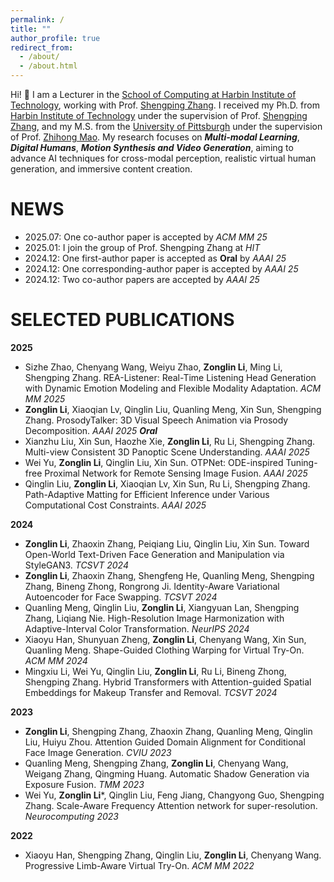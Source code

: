 ```yaml
---
permalink: /
title: ""
author_profile: true
redirect_from: 
  - /about/
  - /about.html
---
```


Hi! 👋 I am a Lecturer in the [School of Computing at Harbin Institute of Technology](https://computing.hit.edu.cn/), working with Prof. [Shengping Zhang](https://homepage.hit.edu.cn/zhangshengping). I received my Ph.D. from [Harbin Institute of Technology](https://www.hit.edu.cn/) under the supervision of Prof. [Shengping Zhang](https://homepage.hit.edu.cn/zhangshengping), and my M.S. from the [University of Pittsburgh](https://www.engineering.pitt.edu/) under the supervision of Prof. [Zhihong Mao](https://www.engineering.pitt.edu/people/faculty/zhi-hong-mao/). My research focuses on ***Multi-modal Learning***, ***Digital Humans***, ***Motion Synthesis and Video Generation***, aiming to advance AI techniques for cross-modal perception, realistic virtual human generation, and immersive content creation.

NEWS
======
- 2025.07:   One co-author paper is accepted by *ACM MM 25*
- 2025.01:   I join the group of Prof. Shengping Zhang at *HIT*
- 2024.12:   One first-author paper is accepted as **Oral** by *AAAI 25*
- 2024.12:   One corresponding-author paper is accepted by *AAAI 25*
- 2024.12:   Two co-author papers are accepted by *AAAI 25*

SELECTED PUBLICATIONS
======

**2025**
- Sizhe Zhao, Chenyang Wang, Weiyu Zhao, **Zonglin Li**, Ming Li, Shengping Zhang. REA-Listener: Real-Time Listening Head Generation with Dynamic Emotion Modeling and Flexible Modality Adaptation. *ACM MM 2025*
- **Zonglin Li**, Xiaoqian Lv, Qinglin Liu, Quanling Meng, Xin Sun, Shengping Zhang. ProsodyTalker: 3D Visual Speech Animation via Prosody Decomposition.  *AAAI 2025 **Oral***
- Xianzhu Liu, Xin Sun, Haozhe Xie, **Zonglin Li**, Ru Li, Shengping Zhang. Multi-view Consistent 3D Panoptic Scene Understanding. *AAAI 2025*
- Wei Yu, **Zonglin Li**, Qinglin Liu, Xin Sun. OTPNet: ODE-inspired Tuning-free Proximal Network for Remote Sensing Image Fusion. *AAAI 2025*
- Qinglin Liu, **Zonglin Li**, Xiaoqian Lv, Xin Sun, Ru Li, Shengping Zhang. Path-Adaptive Matting for Efficient Inference under Various Computational Cost Constraints. *AAAI 2025*

**2024**
- **Zonglin Li**, Zhaoxin Zhang, Peiqiang Liu, Qinglin Liu, Xin Sun. Toward Open-World Text-Driven Face Generation and Manipulation via StyleGAN3. *TCSVT 2024*
- **Zonglin Li**, Zhaoxin Zhang, Shengfeng He, Quanling Meng, Shengping Zhang, Bineng Zhong, Rongrong Ji. Identity-Aware Variational Autoencoder for Face Swapping. *TCSVT 2024*
- Quanling Meng, Qinglin Liu, **Zonglin Li**, Xiangyuan Lan, Shengping Zhang, Liqiang Nie. High-Resolution Image Harmonization with Adaptive-Interval Color Transformation. *NeurIPS 2024*
- Xiaoyu Han, Shunyuan Zheng, **Zonglin Li**, Chenyang Wang, Xin Sun, Quanling Meng. Shape-Guided Clothing Warping for Virtual Try-On. *ACM MM 2024*
- Mingxiu Li, Wei Yu, Qinglin Liu, **Zonglin Li**, Ru Li, Bineng Zhong, Shengping Zhang. Hybrid Transformers with Attention-guided Spatial Embeddings for Makeup Transfer and Removal. *TCSVT 2024*

**2023**
- **Zonglin Li**, Shengping Zhang, Zhaoxin Zhang, Quanling Meng, Qinglin Liu, Huiyu Zhou. Attention Guided Domain Alignment for Conditional Face Image Generation. *CVIU 2023*
- Quanling Meng, Shengping Zhang, **Zonglin Li**, Chenyang Wang, Weigang Zhang, Qingming Huang. Automatic Shadow Generation via Exposure Fusion. *TMM 2023*
- Wei Yu, **Zonglin Li***, Qinglin Liu, Feng Jiang, Changyong Guo, Shengping Zhang. Scale-Aware Frequency Attention network for super-resolution. *Neurocomputing 2023*

**2022**
- Xiaoyu Han, Shengping Zhang, Qinglin Liu, **Zonglin Li**, Chenyang Wang. Progressive Limb-Aware Virtual Try-On. *ACM MM 2022*

